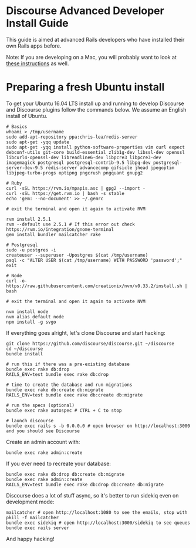 # Discourse Advanced Developer Install Guide

This guide is aimed at advanced Rails developers who have installed their own Rails apps before.

Note: If you are developing on a Mac, you will probably want to look at [these instructions](DEVELOPMENT-OSX-NATIVE.md) as well.

# Preparing a fresh Ubuntu install

To get your Ubuntu 16.04 LTS install up and running to develop Discourse and Discourse plugins follow the commands below. We assume an English install of Ubuntu.

    # Basics
    whoami > /tmp/username
    sudo add-apt-repository ppa:chris-lea/redis-server
    sudo apt-get -yqq update
    sudo apt-get -yqq install python-software-properties vim curl expect debconf-utils git-core build-essential zlib1g-dev libssl-dev openssl libcurl4-openssl-dev libreadline6-dev libpcre3 libpcre3-dev imagemagick postgresql postgresql-contrib-9.5 libpq-dev postgresql-server-dev-9.5 redis-server advancecomp gifsicle jhead jpegoptim libjpeg-turbo-progs optipng pngcrush pngquant gnupg2

    # Ruby
    curl -sSL https://rvm.io/mpapis.asc | gpg2 --import -
    curl -sSL https://get.rvm.io | bash -s stable
    echo 'gem: --no-document' >> ~/.gemrc

    # exit the terminal and open it again to activate RVM

    rvm install 2.5.1
    rvm --default use 2.5.1 # If this error out check https://rvm.io/integration/gnome-terminal
    gem install bundler mailcatcher rake

    # Postgresql
    sudo -u postgres -i
    createuser --superuser -Upostgres $(cat /tmp/username)
    psql -c "ALTER USER $(cat /tmp/username) WITH PASSWORD 'password';"
    exit

    # Node
    curl -o- https://raw.githubusercontent.com/creationix/nvm/v0.33.2/install.sh | bash

    # exit the terminal and open it again to activate NVM

    nvm install node
    nvm alias default node
    npm install -g svgo


If everything goes alright, let's clone Discourse and start hacking:

    git clone https://github.com/discourse/discourse.git ~/discourse
    cd ~/discourse
    bundle install

    # run this if there was a pre-existing database
    bundle exec rake db:drop
    RAILS_ENV=test bundle exec rake db:drop

    # time to create the database and run migrations
    bundle exec rake db:create db:migrate
    RAILS_ENV=test bundle exec rake db:create db:migrate

    # run the specs (optional)
    bundle exec rake autospec # CTRL + C to stop

    # launch discourse
    bundle exec rails s -b 0.0.0.0 # open browser on http://localhost:3000 and you should see Discourse

Create an admin account with:

    bundle exec rake admin:create

If you ever need to recreate your database:

    bundle exec rake db:drop db:create db:migrate
    bundle exec rake admin:create
    RAILS_ENV=test bundle exec rake db:drop db:create db:migrate

Discourse does a lot of stuff async, so it's better to run sidekiq even on development mode:

    mailcatcher # open http://localhost:1080 to see the emails, stop with pkill -f mailcatcher
    bundle exec sidekiq # open http://localhost:3000/sidekiq to see queues
    bundle exec rails server

And happy hacking!
